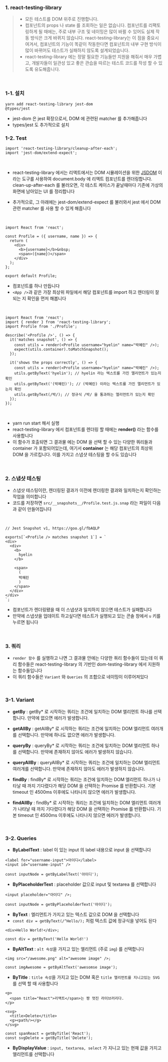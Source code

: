 ### 1. react-testing-library

> - 모든 테스트를 DOM 위주로 진행합니다.
> - 컴포넌트의 props 나 state 를 조회하는 일은 없습니다. 컴포넌트를 리팩토링하게 될 때에는, 주로 내부 구조 및 네이밍은 많이 바뀔 수 있어도 실제 작동 방식은 크게 바뀌지 않습니다. react-testing-library는 이 점을 중요시 여겨서, 컴포넌트의 기능이 똑같이 작동한다면 컴포넌트의 내부 구현 방식이 많이 바뀌어도 테스트가 실패하지 않도록 설계되었습니다.
> - react-testing-library 에는 정말 필요한 기능들만 지원을 해줘서 매우 가볍고, 개발자들이
>   일관성 있고 좋은 관습을 따르는 테스트 코드를 작성 할 수 있도록 유도해줍니다.

<br />

### 1-1. 설치

`yarn add react-testing-library jest-dom`
<br />
`@types/jest`

- jest-dom 은 jest 확장으로서, DOM 에 관련된 matcher 를 추가해줍니다
- types/jest 도 추가적으로 설치

### 1-2. Test

`import 'react-testing-library/cleanup-after-each'; `
<Br />
`import 'jest-dom/extend-expect';`

<br />

- react-testing-library 에서는 리액트에서는 DOM 시뮬레이션을 위한 [JSDOM](https://github.com/jsdom/jsdom) 이라는 도구를 사용하여 document.body 에 리액트 컴포넌트를 렌더링합니다. clean-up-after-each 를 불러오면, 각 테스트 케이스가 끝날때마다 기존에 가상의 화면에 남아있는 UI 를 정리합니다

- 추가적으로, 그 아래에는 jest-dom/extend-expect 를 불러와서 jest 에서 DOM 관련 matcher 를 사용 할 수 있게 해줍니다

<br />

```
import React from 'react';

const Profile = ({ username, name }) => {
  return (
    <div>
      <b>{username}</b>&nbsp;
      <span>({name})</span>
    </div>
  );
};

export default Profile;
```

- 컴포넌트를 하나 만듭니다
- `<App />`과 같은 가장 최상위 파일에서 해당 컴포넌트를 import 하고 렌더링이 잘 되는 지 확인을 먼저 해봅니다

<br />

```
import React from 'react';
import { render } from 'react-testing-library';
import Profile from './Profile';

describe('<Profile />', () => {
  it('matches snapshot', () => {
    const utils = render(<Profile username="hyelin" name="박혜린" />);
    expect(utils.container).toMatchSnapshot();
  });

  it('shows the props correctly', () => {
    const utils = render(<Profile username="hyelin" name="박혜린" />);
    utils.getByText('hyelin'); // hyelin 라는 텍스트를 가진 엘리먼트가 있는지 확인
    utils.getByText('(박혜린)'); // (박혜린) 이라는 텍스트를 가진 엘리먼트가 있는지 확인
    utils.getByText(/박/); // 정규식 /박/ 을 통과하는 엘리먼트가 있는지 확인
  });
});
```

<br />

- yarn run start 해서 실행
- react-testing-library 에서 컴포넌트를 렌더링 할 때에는 **render()** 라는 함수를 사용합니다
- 이 함수가 호출되면 그 결과물 에는 DOM 을 선택 할 수 있는 다양한 쿼리들과 container 가 포함되어있는데, 여기서 **container** 는 해당 컴포넌트의 최상위 DOM 을 가르킵니다. 이를 가지고 스냅샷 테스팅을 할 수도 있습니다

<br />

### 2. 스냅샷 테스팅

- 스냅샷 테스팅이란, 렌더링된 결과가 이전에 렌더링한 결과와 일치하는지 확인하는 작업을 의미합니다
- 코드를 저장하면 `src/__snapshots__/Profile.test.js.snap` 라는 파일이 다음과 같이 만들어집니다

<br />

```
// Jest Snapshot v1, https://goo.gl/fbAQLP

exports[`<Profile /> matches snapshot 1`] = `
<div>
  <div>
    <b>
      hyelin
    </b>

    <span>
      (
      박혜린
      )
    </span>
  </div>
</div>
`;
```

- 컴포넌트가 렌더링됐을 때 이 스냅샷과 일치하지 않으면 테스트가 실패합니다
- 만약에 스냅샷을 업데이트 하고싶다면 테스트가 실행되고 있는 콘솔 창에서 `u` 키를 누르면 됩니다

<br />

### 3. 쿼리

- `render 함수` 를 실행하고 나면 그 결과물 안에는 다양한 쿼리 함수들이 있는데 이 쿼리 함수들은 react-testing-library 의 기반인 dom-testing-library 에서 지원하는 함수들입니다
- 이 쿼리 함수들은 `Variant` 와 `Queries` 의 조합으로 네이밍이 이루어져있다

<br />

### 3-1. Variant

- **getBy** :
  getBy\* 로 시작하는 쿼리는 조건에 일치하는 DOM 엘리먼트 하나를 선택합니다. 만약에 없으면 에러가 발생합니다.

- **getAllBy** :
  getAllBy\* 로 시작하는 쿼리는 조건에 일치하는 DOM 엘리먼트 여러개를 선택합니다. 만약에 하나도 없으면 에러가 발생합니다.

- **queryBy** :
  queryBy\* 로 시작하는 쿼리는 조건에 일치하는 DOM 엘리먼트 하나를 선택합니다. 만약에 존재하지 않아도 에러가 발생하지 않습니다.

- **queryAllBy** :
  queryAllBy\* 로 시작하는 쿼리는 조건에 일치하는 DOM 엘리먼트 여러개를 선택합니다. 만약에 존재하지 않아도 에러가 발생하지 않습니다.

- **findBy** :
  findBy\* 로 시작하는 쿼리는 조건에 일치하는 DOM 엘리먼트 하나가 나타날 때 까지 기다렸다가 해당 DOM 을 선택하는 Promise 를 반환합니다. 기본 timeout 인 4500ms 이후에도 나타나지 않으면 에러가 발생합니다.

- **findAllBy** :
  findBy\* 로 시작하는 쿼리는 조건에 일치하는 DOM 엘리먼트 여러개가 나타날 때 까지 기다렸다가 해당 DOM 을 선택하는 Promise 를 반환합니다. 기본 timeout 인 4500ms 이후에도 나타나지 않으면 에러가 발생합니다.

<br />

### 3-2. Queries

- **ByLabelText** : label 이 있는 input 의 label 내용으로 input 을 선택합니다

```
<label for="username-input">아이디</label>
<input id="username-input" />

const inputNode = getByLabelText('아이디');
```

- **ByPlaceholderText** : placeholder 값으로 input 및 textarea 를 선택합니다

```
<input placeholder="아이디" />;

const inputNode = getByPlaceholderText('아이디');
```

- **ByText** : 엘리먼트가 가지고 있는 텍스트 값으로 DOM 을 선택합니다
- `const div = getByText(/^Hello/);` 처럼 텍스트 값에 정규식을 넣어도 된다

```
<div>Hello World!</div>;

const div = getByText('Hello World!')
```

- **ByAltText** : `alt 속성`을 가지고 있는 엘리먼트 (주로 `img`) 를 선택합니다

```
<img src="/awesome.png" alt="awesome image" />;

const imgAwesome = getByAltText('awesomse image');
```

- **ByTitle** : `title 속성`을 가지고 있는 DOM 혹은 `title 엘리먼트를 지니고있는 SVG` 를 선택 할 때 사용합니다

```
<p>
  <span title="React">리액트</span>는 짱 멋진 라이브러리다.
</p>

<svg>
  <title>Delete</title>
  <g><path/></g>
</svg>

const spanReact = getByTitle('React');
const svgDelete = getByTitle('Delete');
```

- **ByDisplayValue** : `input, textarea, select` 가 지니고 있는 현재 값을 가지고 엘리먼트를 선택합니다
